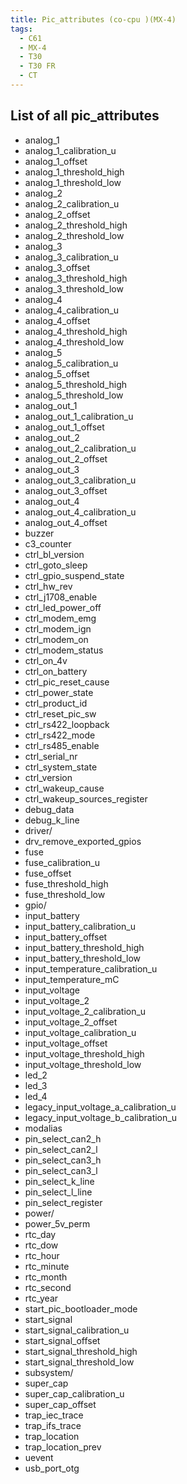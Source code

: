 ```yaml
---
title: Pic_attributes (co-cpu )(MX-4)
tags:
  - C61
  - MX-4
  - T30
  - T30 FR
  - CT
---
```


## List of all pic_attributes
- analog_1
- analog_1_calibration_u
- analog_1_offset
- analog_1_threshold_high
- analog_1_threshold_low
- analog_2
- analog_2_calibration_u
- analog_2_offset
- analog_2_threshold_high
- analog_2_threshold_low
- analog_3
- analog_3_calibration_u
- analog_3_offset
- analog_3_threshold_high
- analog_3_threshold_low
- analog_4
- analog_4_calibration_u
- analog_4_offset
- analog_4_threshold_high
- analog_4_threshold_low
- analog_5
- analog_5_calibration_u
- analog_5_offset
- analog_5_threshold_high
- analog_5_threshold_low
- analog_out_1
- analog_out_1_calibration_u
- analog_out_1_offset
- analog_out_2
- analog_out_2_calibration_u
- analog_out_2_offset
- analog_out_3
- analog_out_3_calibration_u
- analog_out_3_offset
- analog_out_4
- analog_out_4_calibration_u
- analog_out_4_offset
- buzzer
- c3_counter
- ctrl_bl_version
- ctrl_goto_sleep
- ctrl_gpio_suspend_state
- ctrl_hw_rev
- ctrl_j1708_enable
- ctrl_led_power_off
- ctrl_modem_emg
- ctrl_modem_ign
- ctrl_modem_on
- ctrl_modem_status
- ctrl_on_4v
- ctrl_on_battery
- ctrl_pic_reset_cause
- ctrl_power_state
- ctrl_product_id
- ctrl_reset_pic_sw
- ctrl_rs422_loopback
- ctrl_rs422_mode
- ctrl_rs485_enable
- ctrl_serial_nr
- ctrl_system_state
- ctrl_version
- ctrl_wakeup_cause
- ctrl_wakeup_sources_register
- debug_data
- debug_k_line
- driver/
- drv_remove_exported_gpios
- fuse
- fuse_calibration_u
- fuse_offset
- fuse_threshold_high
- fuse_threshold_low
- gpio/
- input_battery
- input_battery_calibration_u
- input_battery_offset
- input_battery_threshold_high
- input_battery_threshold_low
- input_temperature_calibration_u
- input_temperature_mC
- input_voltage
- input_voltage_2
- input_voltage_2_calibration_u
- input_voltage_2_offset
- input_voltage_calibration_u
- input_voltage_offset
- input_voltage_threshold_high
- input_voltage_threshold_low
- led_2
- led_3
- led_4
- legacy_input_voltage_a_calibration_u
- legacy_input_voltage_b_calibration_u
- modalias
- pin_select_can2_h
- pin_select_can2_l
- pin_select_can3_h
- pin_select_can3_l
- pin_select_k_line
- pin_select_l_line
- pin_select_register
- power/
- power_5v_perm
- rtc_day
- rtc_dow
- rtc_hour
- rtc_minute
- rtc_month
- rtc_second
- rtc_year
- start_pic_bootloader_mode
- start_signal
- start_signal_calibration_u
- start_signal_offset
- start_signal_threshold_high
- start_signal_threshold_low
- subsystem/
- super_cap
- super_cap_calibration_u
- super_cap_offset
- trap_iec_trace
- trap_ifs_trace
- trap_location
- trap_location_prev
- uevent
- usb_port_otg